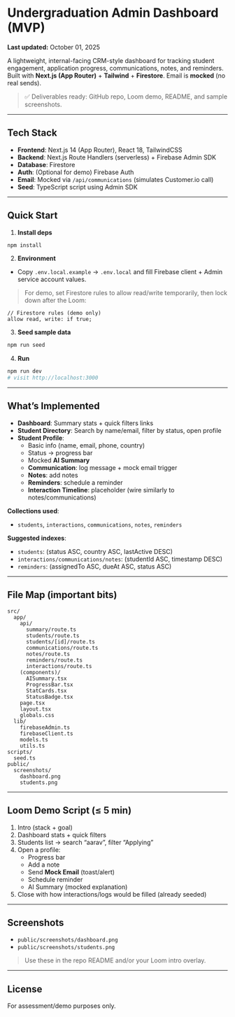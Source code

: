 # Undergraduation Admin Dashboard (MVP)

**Last updated:** October 01, 2025

A lightweight, internal-facing CRM-style dashboard for tracking student engagement, application progress, communications, notes, and reminders. Built with **Next.js (App Router)** + **Tailwind** + **Firestore**. Email is **mocked** (no real sends).

> ✅ Deliverables ready: GitHub repo, Loom demo, README, and sample screenshots.

---

## Tech Stack
- **Frontend**: Next.js 14 (App Router), React 18, TailwindCSS
- **Backend**: Next.js Route Handlers (serverless) + Firebase Admin SDK
- **Database**: Firestore
- **Auth**: (Optional for demo) Firebase Auth
- **Email**: Mocked via `/api/communications` (simulates Customer.io call)
- **Seed**: TypeScript script using Admin SDK

---

## Quick Start

1. **Install deps**
```bash
npm install
```

2. **Environment**
- Copy `.env.local.example` → `.env.local` and fill Firebase client + Admin service account values.

> For demo, set Firestore rules to allow read/write temporarily, then lock down after the Loom:
```
// Firestore rules (demo only)
allow read, write: if true;
```

3. **Seed sample data**
```bash
npm run seed
```

4. **Run**
```bash
npm run dev
# visit http://localhost:3000
```

---

## What’s Implemented

- **Dashboard**: Summary stats + quick filters links
- **Student Directory**: Search by name/email, filter by status, open profile
- **Student Profile**:
  - Basic info (name, email, phone, country)
  - Status → progress bar
  - Mocked **AI Summary**
  - **Communication**: log message + mock email trigger
  - **Notes**: add notes
  - **Reminders**: schedule a reminder
  - **Interaction Timeline**: placeholder (wire similarly to notes/communications)

**Collections used**:
- `students`, `interactions`, `communications`, `notes`, `reminders`

**Suggested indexes**:
- `students`: (status ASC, country ASC, lastActive DESC)
- `interactions/communications/notes`: (studentId ASC, timestamp DESC)
- `reminders`: (assignedTo ASC, dueAt ASC, status ASC)

---

## File Map (important bits)

```
src/
  app/
    api/
      summary/route.ts
      students/route.ts
      students/[id]/route.ts
      communications/route.ts
      notes/route.ts
      reminders/route.ts
      interactions/route.ts
    (components)/
      AISummary.tsx
      ProgressBar.tsx
      StatCards.tsx
      StatusBadge.tsx
    page.tsx
    layout.tsx
    globals.css
  lib/
    firebaseAdmin.ts
    firebaseClient.ts
    models.ts
    utils.ts
scripts/
  seed.ts
public/
  screenshots/
    dashboard.png
    students.png
```

---

## Loom Demo Script (≤ 5 min)

1. Intro (stack + goal)
2. Dashboard stats + quick filters
3. Students list → search “aarav”, filter “Applying”
4. Open a profile:
   - Progress bar
   - Add a note
   - Send **Mock Email** (toast/alert)
   - Schedule reminder
   - AI Summary (mocked explanation)
5. Close with how interactions/logs would be filled (already seeded)

---

## Screenshots

- `public/screenshots/dashboard.png`
- `public/screenshots/students.png`

> Use these in the repo README and/or your Loom intro overlay.

---

## License

For assessment/demo purposes only.
